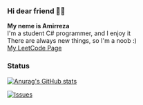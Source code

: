 ### Hi dear friend 👋🏼

**My neme is Amirreza** <br/>
I'm a student C# programmer, and I enjoy it<br/>
There are always new things, so I'm a noob :)<br/>
[My LeetCode Page](https://leetcode.com/AMIR34A)<br/>
 ### Status
[![Anurag's GitHub stats](https://github-readme-stats.vercel.app/api?username=amir34a&show_icons=true&theme=gruvbox)](https://github.com/anuraghazra/github-readme-stats)


<a href="https://github.com/anuraghazra/github-readme-stats/issues">
   <img alt="Issues" src="https://img.shields.io/github/issues/anuraghazra/github-readme-stats?color=0088ff" />
</a>


<!--
**AMIR34A/AMIR34A** is a ✨ _special_ ✨ repository because its `README.md` (this file) appears on your GitHub profile.

Here are some ideas to get you started:

- 🔭 I’m currently working on ...
- 🌱 I’m currently learning ...
- 👯 I’m looking to collaborate on ...
- 🤔 I’m looking for help with ...
- 💬 Ask me about ...
- 📫 How to reach me: ...
- 😄 Pronouns: ...
- ⚡ Fun fact: ...
-->
